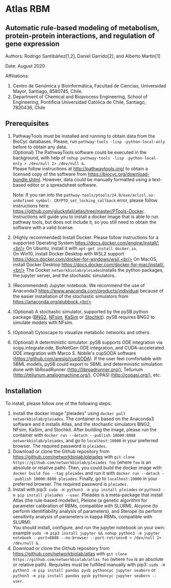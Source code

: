 Atlas RBM
=========

Automatic rule-based modeling of metabolism, protein-protein interactions, and regulation of gene expression
------------------------------------------------------------------------------------------------------------

Authors: Rodrigo Santibáñez[1,2], Daniel Garrido[2], and Alberto Martín[1]

Date: August 2020

Affiliations:
1. Centro de Genómica y Bioinformática, Facultad de Ciencias, Universidad Mayor, Santiago, 8580745, Chile.
2. Department of Chemical and Bioprocess Engineering, School of Engineering, Pontificia Universidad Católica de Chile, Santiago, 7820436, Chile

## Prerequisites

1. PathwayTools must be installed and running to obtain data from the BioCyc databases. Please, run ```pathway-tools -lisp -python-local-only``` before to obtain any data.<br/>
   (Optional) The PathwayTools software could be executed in the background, with help of ```nohup pathway-tools -lisp -python-local-only > /dev/null 2> /dev/null &```.<br/>
   Please follow instructions at http://pathwaytools.org/ to obtain a licensed copy of the software from https://biocyc.org/download-bundle.shtml. However, data could be manually formatted using a text-based editor or a spreadsheet software.

   Note: If you ran into the ```pathway-tools/ptools/24.0/exe/aclssl.so: undefined symbol: CRYPTO_set_locking_callback``` error, please follow instructions here: https://github.com/glucksfall/atlas/tree/master/PTools-Docker. Instructions will guide you to install a docker image that is able to run pathway tools, but does not include it, so you still need to obtain the software with a valid license.<br/>

2. (Highly recommended) Install Docker. Please follow instructions for a supported Operating System https://docs.docker.com/engine/install/:<br/>
   On Ubuntu, install it with ```apt-get install docker.io```.<br/>
   On Win10, install Docker Desktop with WSL2 support https://docs.docker.com/docker-for-windows/wsl/.<br/>
   On MacOS, install Docker Desktop https://docs.docker.com/docker-for-mac/install/.<br/>
   The Docker ```networkbiolab/pleiades```installs the python packages, the jupyter server, and the stochastic simulators.<br/>

3. (Recommended) Jupyter notebook. We recommend the use of Anaconda3 https://www.anaconda.com/products/individual because of the easier installation of the stochastic simulators from https://anaconda.org/alubbock.<br/>

4. (Optional) A stochastic simulator, supported by the pySB python package ([BNG2](https://github.com/RuleWorld/bionetgen), [NFsim](https://github.com/ruleworld/nfsim/tree/9178d44455f6e27a81f398074eeaafb2a1a4b4bd), [KaSim](https://github.com/Kappa-Dev/KappaTools) or [Stochkit](https://github.com/StochSS/StochKit)). pySB requires BNG2 to simulate models with NFsim.<br/>

5. (Optional) Cytoscape to visualize metabolic networks and others.<br/>

6. (Optional) A deterministic simulator: pySB supports ODE integration via scipy.integrate.ode, BioNetGen ODE integration, and CUDA-accelerated ODE integration with Marco S. Nobile's cupSODA software (https://github.com/aresio/cupSODA). If the user feel comfortable with SBML models, pySB could export to SBML and deterministic simulation done with libRoadRunner (http://libroadrunner.org/), Tellurium (http://tellurium.analogmachine.org/), COPASI (http://copasi.org/), etc.

## Installation

To install, please follow one of the following steps:<br/>
   1. Install the docker image "pleiades" using ```docker pull networkbiolab/pleiades```. The container is based on the Anaconda3 software and it installs Atlas, and the stochastic simulators BNG2, NFsim, KaSim, and Stochkit. After building the image, please run the container with ```docker run --detach --publish 10000:8888 networkbiolab/pleiades```, and go to ```localhost:10000``` in your preferred browser. The required password is ```pleiades```.<br/>
   2. Download or clone the Github repository from https://github.com/networkbiolab/pleiades with ```git clone https://github.com/networkbiolab/pleiades foo``` (where ```foo``` is an absolute or relative path). Then, you could build the docker image with ```docker build foo --tag pleiades``` and run it with ```docker run --detach --publish 10000:8888 pleiades```. Finally, go to ```localhost:10000``` in your preferred browser. The required password is ```pleiades```.<br/>
   3. Install with pip3: ```sudo -H python3 -m pip install pleiades``` or ```python3 -m pip install pleiades --user```. Pleiades is a meta-package that install Atlas (the rule-based modeller), Pleione (a genetic algorithm for parameter calibration of RBMs, compatible with SLURM), Alcyone (to perform identifiability analysis of parameters), and Sterope (to perform sensitivity analysis of parameters in kappa RBMs, compatible with SLURM).<br/>
      You should install, configure, and run the jupyter notebook on your own: example ```sudo -H pip3 install jupyter && nohup python3 -m jupyter notebook --port=8888 --no-browser --port-retries=0 > /dev/null 2> /dev/null &```.<br/>
   4. Download or clone the Github repository from https://github.com/networkbiolab/atlas with ```git clone https://github.com/networkbiolab/atlas foo``` (where ```foo``` is an absolute or relative path). Requisites must be fulfilled manually with pip3: ```sudo -H python3 -m pip install pandas pysb pythoncyc jupyter seaborn``` or ```python3 -m pip install pandas pysb pythoncyc jupyter seaborn --user```.
